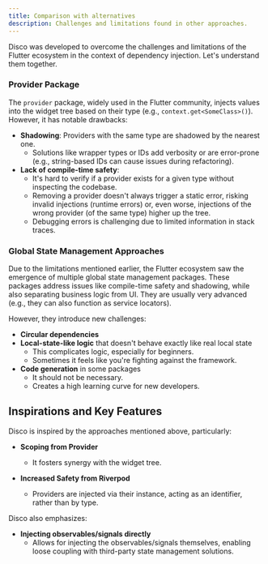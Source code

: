 ```yaml
---
title: Comparison with alternatives
description: Challenges and limitations found in other approaches.
---
```


Disco was developed to overcome the challenges and limitations of the Flutter ecosystem in the context of dependency injection. Let's understand them together.

### Provider Package  

The `provider` package, widely used in the Flutter community, injects values into the widget tree based on their type (e.g., `context.get<SomeClass>()`). However, it has notable drawbacks:  

- **Shadowing**: Providers with the same type are shadowed by the nearest one.  
  - Solutions like wrapper types or IDs add verbosity or are error-prone (e.g., string-based IDs can cause issues during refactoring).  
- **Lack of compile-time safety**:  
  - It's hard to verify if a provider exists for a given type without inspecting the codebase.  
  - Removing a provider doesn't always trigger a static error, risking invalid injections (runtime errors) or, even worse, injections of the wrong provider (of the same type) higher up the tree.  
  - Debugging errors is challenging due to limited information in stack traces.

### Global State Management Approaches

Due to the limitations mentioned earlier, the Flutter ecosystem saw the emergence of multiple global state management packages. These packages address issues like compile-time safety and shadowing, while also separating business logic from UI. They are usually very advanced (e.g., they can also function as service locators).

However, they introduce new challenges:

- **Circular dependencies**  
- **Local-state-like logic** that doesn't behave exactly like real local state  
  - This complicates logic, especially for beginners.
  - Sometimes it feels like you're fighting against the framework.
- **Code generation** in some packages  
  - It should not be necessary.
  - Creates a high learning curve for new developers.

## Inspirations and Key Features

Disco is inspired by the approaches mentioned above, particularly:

- **Scoping from Provider**  
  - It fosters synergy with the widget tree.
  
- **Increased Safety from Riverpod**  
  - Providers are injected via their instance, acting as an identifier, rather than by type.

Disco also emphasizes:

- **Injecting observables/signals directly**  
  - Allows for injecting the observables/signals themselves, enabling loose coupling with third-party state management solutions.

